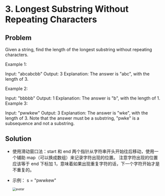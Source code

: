 # 3. Longest Substring Without Repeating Characters

## Problem
Given a string, find the length of the longest substring without repeating characters.

Example 1:

Input: "abcabcbb"
Output: 3 
Explanation: The answer is "abc", with the length of 3. 

Example 2:

Input: "bbbbb"
Output: 1
Explanation: The answer is "b", with the length of 1.
Example 3:

Input: "pwwkew"
Output: 3
Explanation: The answer is "wke", with the length of 3. 
             Note that the answer must be a substring, "pwke" is a subsequence and not a substring.
             
## Solution
- 使用滑动窗口法：start 和 end 两个指针从字符串开头开始往后移动，使用一个辅助 map（可以换成数组）来记录字符出现的位置。
  注意字符出现的位置应该等于 end 下标加 1，意味着如果出现重复字符的话，下一个字符开始才是不重复的。

- 示例：
    s = "pwwkew"
    
    <img src="https://github.com/YangKian/LeetCode-go/blob/master/pic/lc3.png" alt="avatar" style="zoom:67%;" />

